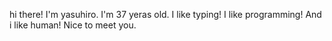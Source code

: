 hi there!
I'm yasuhiro. I'm 37 yeras old.
I like typing!
I like programming!
And i like human!
Nice to meet you.
